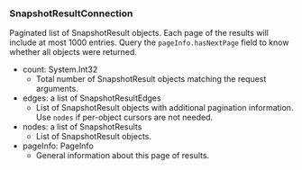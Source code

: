 ### SnapshotResultConnection
Paginated list of SnapshotResult objects. Each page of the results will include at most 1000 entries. Query the `pageInfo.hasNextPage` field to know whether all objects were returned.

- count: System.Int32
  - Total number of SnapshotResult objects matching the request arguments.
- edges: a list of SnapshotResultEdges
  - List of SnapshotResult objects with additional pagination information. Use `nodes` if per-object cursors are not needed.
- nodes: a list of SnapshotResults
  - List of SnapshotResult objects.
- pageInfo: PageInfo
  - General information about this page of results.
